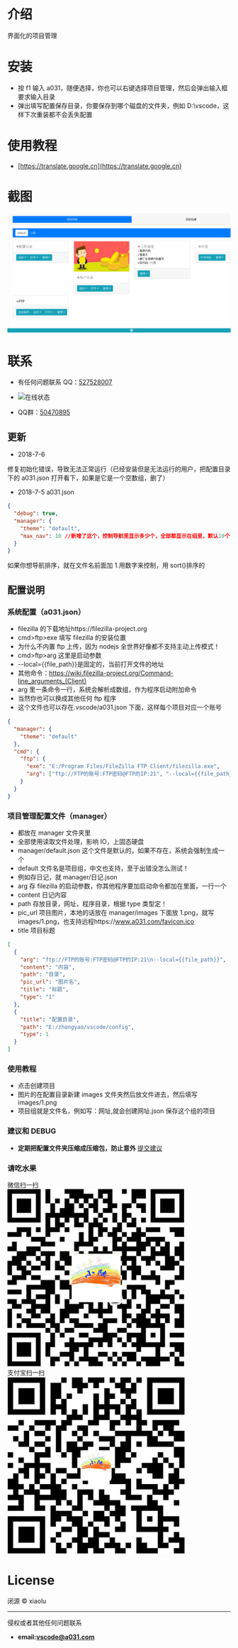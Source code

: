 # 介绍

界面化的项目管理

# 安装

- 按 f1 输入 a031，随便选择，你也可以右键选择项目管理，然后会弹出输入框要求输入目录
- 弹出填写配置保存目录，你要保存到哪个磁盘的文件夹，例如 D:\vscode，这样下次重装都不会丢失配置

# 使用教程

- [https://translate.google.cn](https://translate.google.cn)

# 截图

![界面截图](https://github.com/shijunti19/a031-xiaolu/blob/master/images/demo.png?raw=true)

# 联系

- 有任何问题联系 QQ：[527528007](http://sighttp.qq.com/authd?IDKEY=718ba7bf0e155f2ca65d5fc7646c324d9e7f2a8a8f2f20f9)    
- ![在线状态](http://sighttp.qq.com/authd?IDKEY=718ba7bf0e155f2ca65d5fc7646c324d9e7f2a8a8f2f20f9)     

- QQ群：[50470895](//shang.qq.com/wpa/qunwpa?idkey=c79ed4cc09a3082766690d2ea3a5f5674cb1b02d4652b9b5ef421e3f190d215e)    

## 更新

- 2018-7-6

修复初始化错误，导致无法正常运行（已经安装但是无法运行的用户，把配置目录下的 a031.json 打开看下，如果是它是一个空数组，删了）    

- 2018-7-5
  a031.json

```json
{
  "debug": true,
  "manager": {
    "theme": "default",
    "max_nav": 10 //新增了这个，控制导航里显示多少个，全部都显示在组里，默认10个
  }
}
```

如果你想导航排序，就在文件名前面加 1.用数字来控制，用 sort()排序的

## 配置说明

### 系统配置（a031.json）

- filezilla 的下载地址https://filezilla-project.org
- cmd>ftp>exe 填写 filezilla 的安装位置
- 为什么不内置 ftp 上传，因为 nodejs 全世界好像都不支持主动上传模式！
- cmd>ftp>arg 这里是启动参数
- --local={{file_path}}是固定的，当前打开文件的地址
- 其他命令：https://wiki.filezilla-project.org/Command-line_arguments_(Client)
- arg 里一条命令一行，系统会解析成数组，作为程序启动附加命令
- 当然你也可以换成其他任何 ftp 程序
- 这个文件也可以存在.vscode/a031.json 下面，这样每个项目对应一个账号

```json
{
  "manager": {
    "theme": "default"
  },
  "cmd": {
    "ftp": {
      "exe": "E:/Program Files/FileZilla FTP Client/filezilla.exe",
      "arg": ["ftp://FTP的账号:FTP密码@FTP的IP:21", "--local={{file_path}}"]
    }
  }
}
```

### 项目管理配置文件（manager）

- 都放在 manager 文件夹里
- 全部使用读取文件处理，影响 IO，上固态硬盘
- manager/default.json 这个文件是默认的，如果不存在，系统会强制生成一个
- default 文件名是项目组，中文也支持，至于出错没怎么测试！
- 例如存日记，就 manager/日记.json
- arg 存 filezilla 的启动参数，你其他程序要加启动命令都加在里面，一行一个
- content 日记内容
- path 存放目录，网址，程序目录，根据 type 类型定！
- pic_url 项目图片，本地的话放在 manager/images 下面放 1.png，就写 images/1.png，也支持远程https://www.a031.com/favicon.ico
- title 项目标题

```json
[
  {
    "arg": "ftp://FTP的账号:FTP密码@FTP的IP:21\n--local={{file_path}}",
    "content": "内容",
    "path": "目录",
    "pic_url": "图片名",
    "title": "标题",
    "type": "1"
  },
  {
    "title": "配置目录",
    "path": "E:/zhongyao/vscode/config",
    "type": 1
  }
]
```

### 使用教程

- 点击创建项目
- 图片的在配置目录新建 images 文件夹然后放文件进去，然后填写 images/1.png
- 项目组就是文件名，例如写：网址,就会创建网址.json 保存这个组的项目

### 建议和 DEBUG

- **定期把配置文件夹压缩成压缩包，防止意外**
  [提交建议](https://github.com/shijunti19/a031-xiaolu)

### 请吃水果

微信扫一扫  
![微信扫一扫](https://github.com/shijunti19/a031-xiaolu/blob/master/images/weixin.jpg?raw=true)  
支付宝扫一扫  
![支付宝扫一扫](https://github.com/shijunti19/a031-xiaolu/blob/master/images/alipay.jpg?raw=true)

# License

闭源 &copy; xiaolu

---

侵权或者其他任何问题联系

- **email:vscode@a031.com**
